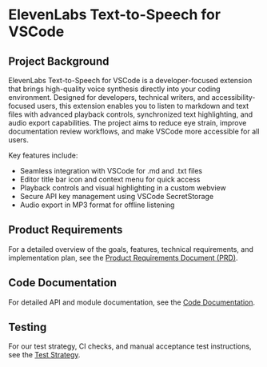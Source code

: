 # ElevenLabs Text-to-Speech for VSCode

## Project Background

ElevenLabs Text-to-Speech for VSCode is a developer-focused extension that brings high-quality voice synthesis directly into your coding environment. Designed for developers, technical writers, and accessibility-focused users, this extension enables you to listen to markdown and text files with advanced playback controls, synchronized text highlighting, and audio export capabilities. The project aims to reduce eye strain, improve documentation review workflows, and make VSCode more accessible for all users.

Key features include:
- Seamless integration with VSCode for .md and .txt files
- Editor title bar icon and context menu for quick access
- Playback controls and visual highlighting in a custom webview
- Secure API key management using VSCode SecretStorage
- Audio export in MP3 format for offline listening

## Product Requirements

For a detailed overview of the goals, features, technical requirements, and implementation plan, see the [Product Requirements Document (PRD)](./PRD.md).

## Code Documentation

For detailed API and module documentation, see the [Code Documentation](./api/README.md).

## Testing

For our test strategy, CI checks, and manual acceptance test instructions, see the [Test Strategy](./TEST.md).
